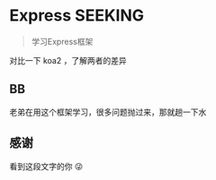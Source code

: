 # Express SEEKING

> 学习Express框架

对比一下 koa2 ，了解两者的差异

## BB

老弟在用这个框架学习，很多问题抛过来，那就趟一下水

## 感谢

看到这段文字的你 😜